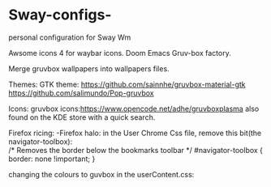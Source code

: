 # Sway-configs-
personal configuration for Sway Wm

Awsome icons 4 for waybar icons. 
Doom Emacs
Gruv-box factory. 

Merge gruvbox wallpapers into wallpapers files. 

Themes: GTK theme: 
https://github.com/sainnhe/gruvbox-material-gtk
https://github.com/salimundo/Pop-gruvbox

Icons: 
gruvbox icons:https://www.opencode.net/adhe/gruvboxplasma 
also found on the KDE store with a quick search. 

Firefox ricing: 
-Firefox halo: in the User Chrome Css file, remove this bit(the navigator-toolbox):  
/* Removes the border below the bookmarks toolbar */
#navigator-toolbox {
	border: none !important;
}

changing the colours to guvbox in the userContent.css: 





